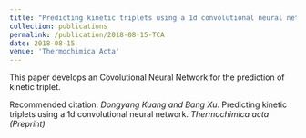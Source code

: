 ```yaml
---
title: "Predicting kinetic triplets using a 1d convolutional neural network."
collection: publications
permalink: /publication/2018-08-15-TCA
date: 2018-08-15
venue: 'Thermochimica Acta'
---
```


This paper develops an Covolutional Neural Network for the prediction of kinetic triplet.

Recommended citation: *Dongyang Kuang and Bang Xu*. Predicting kinetic triplets using a 1d convolutional neural network. <i>Thermochimica acta (Preprint)</i>

